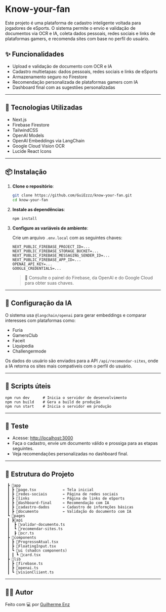 # Know-your-fan

Este projeto é uma plataforma de cadastro inteligente voltada para jogadores de eSports. O sistema permite o envio e validação de documentos via OCR e IA, coleta dados pessoais, redes sociais e links de plataformas gamers, e recomenda sites com base no perfil do usuário.

## ✨ Funcionalidades

- Upload e validação de documento com OCR e IA  
- Cadastro multietapas: dados pessoais, redes sociais e links de eSports  
- Armazenamento seguro no Firestore  
- Recomendação personalizada de plataformas gamers com IA  
- Dashboard final com as sugestões personalizadas  

---

## 🚀 Tecnologias Utilizadas

- Next.js  
- Firebase Firestore  
- TailwindCSS  
- OpenAI Models
- OpenAI Embeddings via LangChain  
- Google Cloud Vision OCR
- Lucide React Icons  

---

## 📦 Instalação

1. **Clone o repositório**:  
   ```bash
   git clone https://github.com/GuiEzzz/know-your-fan.git
   cd know-your-fan
   ```

2. **Instale as dependências**:  
   ```bash
   npm install
   ```

3. **Configure as variáveis de ambiente**:  

   Crie um arquivo `.env.local` com as seguintes chaves:

   ```env
   NEXT_PUBLIC_FIREBASE_PROJECT_ID=...
   NEXT_PUBLIC_FIREBASE_STORAGE_BUCKET=...
   NEXT_PUBLIC_FIREBASE_MESSAGING_SENDER_ID=...
   NEXT_PUBLIC_FIREBASE_APP_ID=...
   OPENAI_API_KEY=...
   GOOGLE_CREDENTIALS=...
   ```

   > 🔐 Consulte o painel do Firebase, da OpenAI e do Google Cloud para obter suas chaves.

---

## 🧠 Configuração da IA

O sistema usa `@langchain/openai` para gerar embeddings e comparar interesses com plataformas como:  
- Furia
- GamersClub  
- Faceit  
- Liquipedia  
- Challengermode  

Os dados do usuário são enviados para a API `/api/recomendar-sites`, onde a IA retorna os sites mais compatíveis com o perfil do usuário.

---

## 🔄 Scripts úteis

```ba
npm run dev      # Inicia o servidor de desenvolvimento
npm run build    # Gera a build de produção
npm run start    # Inicia o servidor em produção
```

---

## 🧪 Teste

- Acesse: [http://localhost:3000](http://localhost:3000)  
- Faça o cadastro, envie um documento válido e prossiga para as etapas seguintes.  
- Veja recomendações personalizadas no dashboard final.

---

## 📁 Estrutura do Projeto

```📦 src
 ┣ 📂app
 ┃ ┣ 📜page.tsx            ← Tela inicial
 ┃ ┣ 📂redes-sociais       ← Página de redes sociais
 ┃ ┣ 📂links               ← Página de links de eSports
 ┃ ┣ 📂dashboard-final     ← Recomendação com IA
 ┃ ┣ 📂cadastro-dados      ← Cadastro de informções básicas
 ┃ ┣ 📂documento           ← Validação do documento com IA
 ┗ 📂pages
 ┃ ┣📂api
 ┃  ┣ 📜validar-documento.ts
 ┃  ┗ 📜recomendar-sites.ts
 ┃  ┣ 📜ocr.ts
 ┣ 📂components
 ┃ ┣ 📜ProgressoAtual.tsx
 ┃ ┣ 📜FloatingInput.tsx
 ┃ ┗ 📂ui (shadcn components)
 ┃ ┃ ┗ 📜card.tsx
 ┣ 📂lib
 ┃ ┣ 📜firebase.ts
 ┃ ┣ 📜openai.ts
 ┃ ┗ 📜visionCliient.ts
```

---

## 🧑‍💻 Autor

Feito com 💻 por [Guilherme Enz](https://github.com/GuiEzzz)

